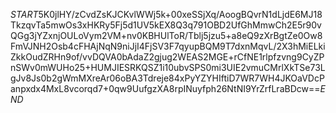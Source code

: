$START$5K0jlHY/zCvdZsKJCKvlWWj5k+00xeSSjXq/AoogBQvrN1dLjdE6MJ18TkzqvTa5mwOs3xHKRy5Fj5d1UV5kEX8Q3q791OBD2UfGhMmwCh2E5r90vQGg3jYZxnjOULoVym2VM+nv0KBHUlToR/Tblj5jzu5+a8eQ9zXrBgtZe0Ow8FmVJNH2Osb4cFHAjNqN9niJjI4FjSV3F7qyupBQM9T7dxnMqvL/2X3hMiELkiZkkOudZRHn9of/vvDQVA0bAdaZ2gjug2WEAS2MGE+rCfNE1rlpfzvng9CyZPnSWv0mWUHo25+HUMJIESRKQSZ1i10ubvSPS0mi3UIE2vmuCMrlXkTSe73LgJv8Js0b2gWmMXreAr06oBA3Tdreje84xPyYZYHIftiD7WR7WH4JKOaVDcPanpxdx4MxL8vcorqd7+0qw9UufgzXA8rpINuyfph26NtNI9YrZrfLraBDcw==$END$